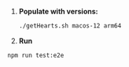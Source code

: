 1. **Populate with versions:**

   ```bash
   ./getHearts.sh macos-12 arm64

2. **Run**


  ```bash
  npm run test:e2e
